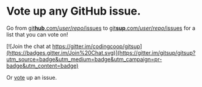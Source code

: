 # Vote up any GitHub issue.

Go from [git**hub**.com/*user*/*repo*/issues](https://github.com/gitsup/gitsup/issues)
to [git**sup**.com/*user*/*repo*/issues](https://gitsup.com/gitsup/gitsup/issues)
for a list that you can vote on!

[![Join the chat at https://gitter.im/codingcoop/gitsup](https://badges.gitter.im/Join%20Chat.svg)](https://gitter.im/gitsup/gitsup?utm_source=badge&utm_medium=badge&utm_campaign=pr-badge&utm_content=badge)

Or [vote](https://gitsup.com/gitsup/gitsup/issues) up an issue.
